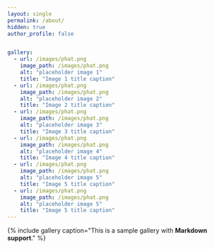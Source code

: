 ```yaml
---
layout: single
permalink: /about/
hidden: true
author_profile: false


gallery:
  - url: /images/phat.png
    image_path: /images/phat.png
    alt: "placeholder image 1"
    title: "Image 1 title caption"
  - url: /images/phat.png
    image_path: /images/phat.png
    alt: "placeholder image 2"
    title: "Image 2 title caption"
  - url: /images/phat.png
    image_path: /images/phat.png
    alt: "placeholder image 3"
    title: "Image 3 title caption"
  - url: /images/phat.png
    image_path: /images/phat.png
    alt: "placeholder image 4"
    title: "Image 4 title caption"
  - url: /images/phat.png
    image_path: /images/phat.png
    alt: "placeholder image 5"
    title: "Image 5 title caption"
  - url: /images/phat.png
    image_path: /images/phat.png
    alt: "placeholder image 5"
    title: "Image 5 title caption"
---
```


{% include gallery caption="This is a sample gallery with **Markdown support**." %}


